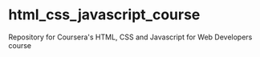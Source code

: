 # html_css_javascript_course
Repository for Coursera's HTML, CSS and Javascript for Web Developers course
